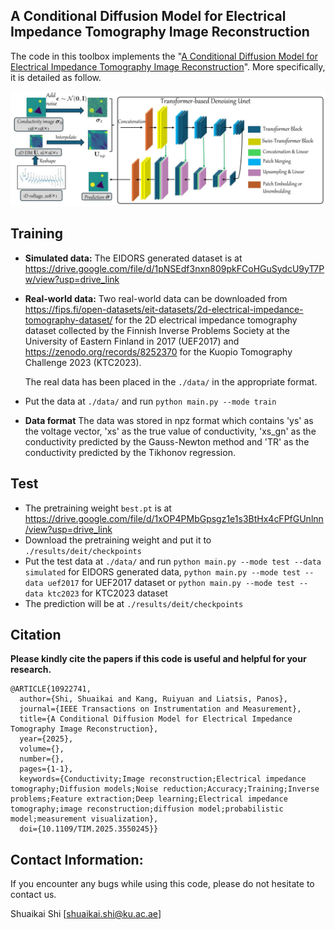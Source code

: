 ## A Conditional Diffusion Model for Electrical Impedance Tomography Image Reconstruction  
The code in this toolbox implements the "[A Conditional Diffusion Model for Electrical Impedance Tomography Image Reconstruction]([https://arxiv.org/abs/2412.16979](https://ieeexplore.ieee.org/document/10922741))". More specifically, it is detailed as follow.

![](./net.jpg)



## Training

- **Simulated data:** The EIDORS generated dataset is at https://drive.google.com/file/d/1pNSEdf3nxn809pkFCoHGuSydcU9yT7Pw/view?usp=drive_link

- **Real-world data:** Two real-world data can be downloaded from https://fips.fi/open-datasets/eit-datasets/2d-electrical-impedance-tomography-dataset/ for the 2D electrical impedance tomography dataset collected by the Finnish Inverse Problems Society at the University of Eastern Finland in 2017 (UEF2017) and https://zenodo.org/records/8252370 for the Kuopio Tomography Challenge 2023 (KTC2023).

  The real data has been placed in the `./data/` in the appropriate format.

- Put the data at `./data/` and run `python main.py --mode train`

- **Data format** The data was stored in npz format which contains 'ys' as the voltage vector, 'xs' as the true value of conductivity, 'xs_gn' as the conductivity predicted by the Gauss-Newton method and 'TR' as the conductivity predicted by the Tikhonov regression.

## Test

- The pretraining weight `best.pt` is at https://drive.google.com/file/d/1xOP4PMbGpsgz1e1s3BtHx4cFPfGUnlnn/view?usp=drive_link
- Download the pretraining weight and put it to `./results/deit/checkpoints`
- Put the test data at `./data/`  and run `python main.py --mode test --data simulated` for EIDORS generated data, `python main.py --mode test --data uef2017` for UEF2017 dataset or `python main.py --mode test --data ktc2023`  for KTC2023 dataset
- The prediction will be at  `./results/deit/checkpoints`

## Citation

**Please kindly cite the papers if this code is useful and helpful for your research.**
```
@ARTICLE{10922741,
  author={Shi, Shuaikai and Kang, Ruiyuan and Liatsis, Panos},
  journal={IEEE Transactions on Instrumentation and Measurement}, 
  title={A Conditional Diffusion Model for Electrical Impedance Tomography Image Reconstruction}, 
  year={2025},
  volume={},
  number={},
  pages={1-1},
  keywords={Conductivity;Image reconstruction;Electrical impedance tomography;Diffusion models;Noise reduction;Accuracy;Training;Inverse problems;Feature extraction;Deep learning;Electrical impedance tomography;image reconstruction;diffusion model;probabilistic model;measurement visualization},
  doi={10.1109/TIM.2025.3550245}}

```

## Contact Information:

If you encounter any bugs while using this code, please do not hesitate to contact us.



Shuaikai Shi [shuaikai.shi@ku.ac.ae] 









